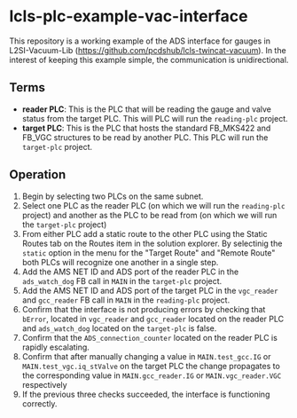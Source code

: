 # lcls-plc-example-vac-interface

This repository is a working example of the ADS interface for gauges in L2SI-Vacuum-Lib (https://github.com/pcdshub/lcls-twincat-vacuum). In the interest of keeping this example simple, the communication is unidirectional. 

## Terms 
* **reader PLC**: This is the PLC that will be reading the gauge and valve status from the target PLC. This will PLC will run the `reading-plc` project.
* **target PLC**: This is the PLC that hosts the standard FB_MKS422 and FB_VGC structures to be read by another PLC. This PLC will run the `target-plc` project.

## Operation
1. Begin by selecting two PLCs on the same subnet. 
1. Select one PLC as the reader PLC (on which we will run the `reading-plc` project) and another as the PLC to be read from (on which we will run the `target-plc` project) 
1. From either PLC add a static route to the other PLC using the Static Routes tab on the Routes item in the solution explorer.  By selectinig the `static` option in the menu for the "Target Route" and "Remote Route" both PLCs will recognize one another in a single step. 
1. Add the AMS NET ID and ADS port of the reader PLC in the `ads_watch_dog` FB call in `MAIN` in the `target-plc` project.
1. Add the AMS NET ID and ADS port of the target PLC in the `vgc_reader` and `gcc_reader` FB call in `MAIN` in the `reading-plc` project.
1. Confirm that the interface is not producing errors by checking that `bError`, located in `vgc_reader` and `gcc_reader` located on the reader PLC and `ads_watch_dog` located on the `target-plc` is false.
1. Confirm that the `ADS_connection_counter` located on the reader PLC is rapidly escalating. 
1. Confirm that after manually changing a value in `MAIN.test_gcc.IG` or `MAIN.test_vgc.iq_stValve` on the target PLC the change propagates to the corresponding value in `MAIN.gcc_reader.IG` or `MAIN.vgc_reader.VGC` respectively
1. If the previous three checks succeeded, the interface is functioning correctly.
